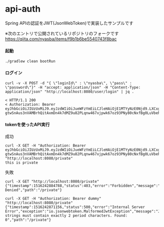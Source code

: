 # api-auth

Spring APIの認証をJWT(JsonWebToken)で実装したサンプルです

※次のエントリで公開されているリポジトリのフォークです
https://qiita.com/nyasba/items/f9b1b6be5540743f8bac

#### 起動

```
./gradlew clean bootRun
```

#### ログイン

```
curl -v -X POST -d "{ \"loginId\" : \"nyasba\", \"pass\" : \"password\"}" -H "accept: application/json" -H "Content-Type: application/json" "http://localhost:8080/user/login" | jq .

< HTTP/1.1 200
< Authorization: Bearer eyJhbGciOiJIUzUxMiJ9.eyJzdWIiOiJueWFzYmEiLCJleHAiOjE1MTYyNzE0Njd9.LXCxgcrDW-gtwSnAus3nVAMBrhQitAxmDn4k7dMZ9u82PLqnw467xjpwk67oz93PNy80cNxfBg0LuVbehIih3w

```

#### tokenを使ったAPI実行

成功

```
curl -X GET -H "Authorization: Bearer eyJhbGciOiJIUzUxMiJ9.eyJzdWIiOiJueWFzYmEiLCJleHAiOjE1MTYyNzE0Njd9.LXCxgcrDW-gtwSnAus3nVAMBrhQitAxmDn4k7dMZ9u82PLqnw467xjpwk67oz93PNy80cNxfBg0LuVbehIih3w" "http://localhost:8080/private" 
this is private
```

失敗

```
curl -X GET "http://localhost:8080/private"
{"timestamp":1516242884788,"status":403,"error":"Forbidden","message":"Access Denied","path":"/private"}

curl -X GET -H "Authorization: Bearer dummy" "http://localhost:8080/private"
{"timestamp":1516242871156,"status":500,"error":"Internal Server Error","exception":"io.jsonwebtoken.MalformedJwtException","message":"JWT strings must contain exactly 2 period characters. Found: 0","path":"/private"}
```
